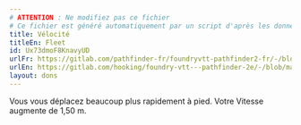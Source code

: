 ```yaml
---
# ATTENTION : Ne modifiez pas ce fichier
# Ce fichier est généré automatiquement par un script d'après les données du module Foundry VTT officiel et de sa traduction
title: Vélocité
titleEn: Fleet
id: Ux73dmoF8KnavyUD
urlFr: https://gitlab.com/pathfinder-fr/foundryvtt-pathfinder2-fr/-/blob/master/data/feats/Ux73dmoF8KnavyUD.htm
urlEn: https://gitlab.com/hooking/foundry-vtt---pathfinder-2e/-/blob/master/packs/data/feats.db/fleet.json
layout: dons
---
```

Vous vous déplacez beaucoup plus rapidement à pied. Votre Vitesse augmente de 1,50 m.
